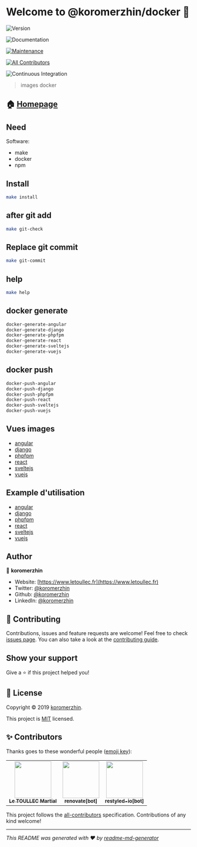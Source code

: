 # Welcome to @koromerzhin/docker 👋

![Version](https://img.shields.io/badge/version-1.0.0-blue.svg?cacheSeconds=2592000)

![Documentation](https://img.shields.io/badge/documentation-yes-brightgreen.svg)

[![Maintenance](https://img.shields.io/badge/Maintained%3F-yes-green.svg)](https://github.com/koromerzhin/docker/graphs/commit-activity)

<!-- ALL-CONTRIBUTORS-BADGE:START - Do not remove or modify this section -->
[![All Contributors](https://img.shields.io/badge/all_contributors-3-orange.svg?style=flat-square)](#contributors)
<!-- ALL-CONTRIBUTORS-BADGE:END -->

![Continuous Integration](https://github.com/koromerzhin/docker/workflows/Continuous%20Integration/badge.svg?branch=develop)

</p>

> images docker

## 🏠 [Homepage](https://github.com/koromerzhin/docker#readme)

## Need

Software:

- make
- docker
- npm

## Install

```sh
make install
```

## after git add

```sh
make git-check
```

## Replace git commit

```sh
make git-commit
```

## help

```sh
make help
```

## docker generate

```sh
docker-generate-angular
docker-generate-django
docker-generate-phpfpm
docker-generate-react
docker-generate-sveltejs
docker-generate-vuejs
```

## docker push

```sh
docker-push-angular
docker-push-django
docker-push-phpfpm
docker-push-react
docker-push-sveltejs
docker-push-vuejs
```

## Vues images

- [angular](https://hub.docker.com/r/koromerzhin/angular)
- [django](https://hub.docker.com/r/koromerzhin/django)
- [phpfpm](https://hub.docker.com/r/koromerzhin/phpfpm)
- [react](https://hub.docker.com/r/koromerzhin/react)
- [sveltejs](https://hub.docker.com/r/koromerzhin/sveltejs)
- [vuejs](https://hub.docker.com/r/koromerzhin/vuejs)

## Example d'utilisation

- [angular](https://www.github.com/koromerzhin/template-angular)
- [django](https://www.github.com/koromerzhin/template-django)
- [phpfpm](https://www.github.com/koromerzhin/template-phpfpm)
- [react](https://www.github.com/koromerzhin/template-react)
- [sveltejs](https://www.github.com/koromerzhin/template-sveltejs)
- [vuejs](https://www.github.com/koromerzhin/template-vuejs)

## Author

👤 **koromerzhin**

- Website: [https://www.letoullec.fr](https://www.letoullec.fr)
- Twitter: [@koromerzhin](https://twitter.com/koromerzhin)
- Github: [@koromerzhin](https://github.com/koromerzhin)
- LinkedIn: [@koromerzhin](https://linkedin.com/in/koromerzhin)

## 🤝 Contributing

Contributions, issues and feature requests are welcome!
Feel free to check [issues page](https://github.com/koromerzhin/docker/issues).
You can also take a look at the [contributing guide](
    https://github.com/koromerzhin/docker/blob/develop/CONTRIBUTING.md
    ).

## Show your support

Give a ⭐️ if this project helped you!

## 📝 License

Copyright © 2019 [koromerzhin](https://github.com/koromerzhin).

This project is [MIT](
    https://github.com/koromerzhin/docker/blob/develop/LICENSE
    ) licensed.

## ✨ Contributors

Thanks goes to these wonderful people
([emoji key](https://allcontributors.org/docs/en/emoji-key)):

<!-- ALL-CONTRIBUTORS-LIST:START - Do not remove or modify this section -->
<!-- prettier-ignore-start -->
<!-- markdownlint-disable -->
<table>
  <tr>
    <td align="center"><a href="https://github.com/koromerzhin"><img src="https://avatars0.githubusercontent.com/u/308012?v=4" width="100px;" alt=""/><br /><sub><b>Le TOULLEC Martial</b></sub></a></td>
    <td align="center"><a href="https://github.com/apps/renovate"><img src="https://avatars1.githubusercontent.com/in/2740?v=4" width="100px;" alt=""/><br /><sub><b>renovate[bot]</b></sub></a></td>
    <td align="center"><a href="https://github.com/apps/restyled-io"><img src="https://avatars0.githubusercontent.com/in/5851?v=4" width="100px;" alt=""/><br /><sub><b>restyled-io[bot]</b></sub></a></td>
  </tr>
</table>

<!-- markdownlint-restore -->
<!-- prettier-ignore-end -->

<!-- ALL-CONTRIBUTORS-LIST:END -->

This project follows the [all-contributors](https://github.com/all-contributors/all-contributors)
specification. Contributions of any kind welcome!

---

_This README was generated with ❤️ by
[readme-md-generator](https://github.com/kefranabg/readme-md-generator)_
